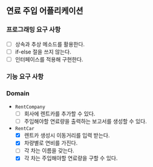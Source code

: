 ## 연료 주입 어플리케이션

### 프로그래밍 요구 사항
* [ ] 상속과 추상 메소드를 활용한다.
* [ ] if-else 절을 쓰지 않는다.
* [ ] 인터페이스를 적용해 구현한다.

### 기능 요구 사항

### Domain
* `RentCompany`
  * [ ] 회사에 렌트카를 추가할 수 있다.
  * [ ] 주입해야할 연료량을 출력하는 보고서를 생성할 수 있다.

* `RentCar`
  * [x] 렌트카 생성시 이동거리를 입력 받는다.
  * [x] 차량별로 연비를 가진다.
  * [ ] 각 차는 이름을 갖는다.
  * [x] 각 차는 주입해야할 연료량을 구할 수 있다.